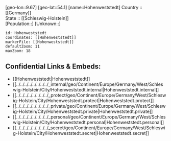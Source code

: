 ﻿---
location: [54.1,9.67] 
mapzoom: [7,12] 
mapmarker: city 
type: City
tags:
- geo/City


SpocWebEntityId: 30990
isDeleted: false
confidential: public

---
[geo-lon::9.67] 
[geo-lat::54.1] 
[name::Hohenweststedt] 
Country :: [[Germany]]  
State :: [[Schleswig-Holstein]]  
[Population::] 
[Unknown::] 


```leaflet
id: Hohenweststedt
coordinates: [[Hohenweststedt]] 
markerFile: [[Hohenweststedt]] 
defaultZoom: 11 
maxZoom: 18
```


## Confidential Links & Embeds: 
- [[Hohenweststedt|Hohenweststedt]]  
- [[../../../../../../../../_internal/geo/Continent/Europe/Germany/West/Schleswig-Holstein/City/Hohenweststedt.internal|Hohenweststedt.internal]] 
- [[../../../../../../../../_protect/geo/Continent/Europe/Germany/West/Schleswig-Holstein/City/Hohenweststedt.protect|Hohenweststedt.protect]] 
- [[../../../../../../../../_private/geo/Continent/Europe/Germany/West/Schleswig-Holstein/City/Hohenweststedt.private|Hohenweststedt.private]] 
- [[../../../../../../../../_personal/geo/Continent/Europe/Germany/West/Schleswig-Holstein/City/Hohenweststedt.personal|Hohenweststedt.personal]] 
- [[../../../../../../../../_secret/geo/Continent/Europe/Germany/West/Schleswig-Holstein/City/Hohenweststedt.secret|Hohenweststedt.secret]] 
